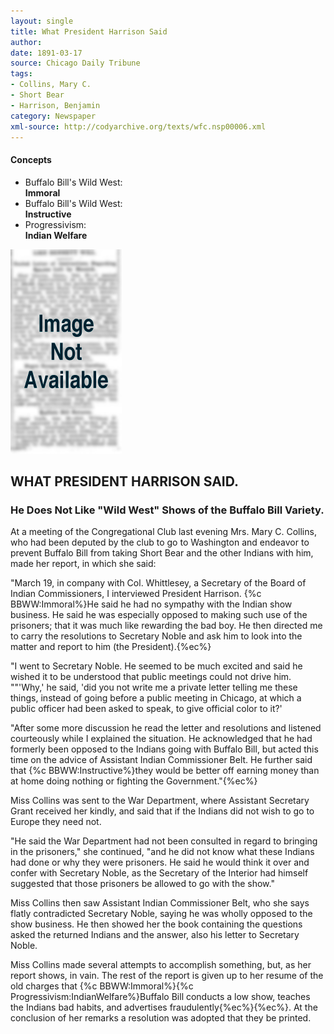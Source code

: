 ```yaml
---
layout: single
title: What President Harrison Said
author: 
date: 1891-03-17
source: Chicago Daily Tribune
tags:
- Collins, Mary C.
- Short Bear
- Harrison, Benjamin
category: Newspaper
xml-source: http://codyarchive.org/texts/wfc.nsp00006.xml
---
```

<div class="concepts">
    <h4>Concepts</h4>
    <div class="keywords">
        <ul>
            <li>
                <span title="BBWW:Immoral" style="background-color: transparent;">
                    <a title="BBWW:Immoral" onmouseover="highlightSpan(this.getAttribute('title'))">
                        Buffalo Bill's Wild West:
                        <br />
                        <strong>Immoral</strong>
                    </a>  
                </span>
            </li>
            <li>
                <span title="BBWW:Instructive" style="background-color: transparent;">
                    <a title="BBWW:Instructive" onmouseover="highlightSpan(this.getAttribute('title'))">
                        Buffalo Bill's Wild West:
                        <br />
                        <strong>Instructive</strong>
                    </a>  
                </span>
            </li>
            <li>
                <span title="Progressivism:IndianWelfare" style="background-color: transparent;">
                    <a title="Progressivism:IndianWelfare" onmouseover="highlightSpan(this.getAttribute('title'))">
                        Progressivism:
                        <br />
                        <strong>Indian Welfare</strong>
                    </a>  
                </span>
            </li>
        </ul>
    </div>
</div>

![Image not available](/figures/default_document.png "Image not available")

<section class="contentside">

<h2>WHAT PRESIDENT HARRISON SAID.</h2>

<h3>He Does Not Like "Wild West" Shows of the Buffalo Bill Variety.</h3>

At a meeting of the Congregational Club last evening Mrs. Mary C. Collins, who had been deputed by the club to go to Washington and endeavor to prevent Buffalo Bill from taking Short Bear and the other Indians with him, made her report, in which she said:

"March 19, in company with Col. Whittlesey, a Secretary of the Board of Indian Commissioners, I interviewed President Harrison. {%c BBWW:Immoral%}He said he had no sympathy with the Indian show business. He said he was especially opposed to making such use of the prisoners; that it was much like rewarding the bad boy. He then directed me to carry the resolutions to Secretary Noble and ask him to look into the matter and report to him (the President).{%ec%}

"I went to Secretary Noble. He seemed to be much excited and said he wished it to be understood that public meetings could not drive him.
""'Why,' he said, 'did you not write me a private letter telling me these things, instead of going before a public meeting in Chicago, at which a public officer had been asked to speak, to give official color to it?'

"After some more discussion he read the letter and resolutions and listened courteously while I explained the situation. He acknowledged that he had formerly been opposed to the Indians going with Buffalo Bill, but acted this time on the advice of Assistant Indian Commissioner Belt. He further said that {%c BBWW:Instructive%}they would be better off earning money than at home doing nothing or fighting the Government."{%ec%}

Miss Collins was sent to the War Department, where Assistant Secretary Grant received her kindly, and said that if the Indians did not wish to go to Europe they need not.

"He said the War Department had not been consulted in regard to bringing in the prisoners," she continued, "and he did not know what these Indians had done or why they were prisoners. He said he would think it over and confer with Secretary Noble, as the Secretary of the Interior had himself suggested that those prisoners be allowed to go with the show."

Miss Collins then saw Assistant Indian Commissioner Belt, who she says flatly contradicted Secretary Noble, saying he was wholly opposed to the show business. He then showed her the book containing the questions asked the returned Indians and the answer, also his letter to Secretary Noble.

Miss Collins made several attempts to accomplish something, but, as her report shows, in vain. The rest of the report is given up to her resume of the old charges that {%c BBWW:Immoral%}{%c Progressivism:IndianWelfare%}Buffalo Bill conducts a low show, teaches the Indians bad habits, and advertises fraudulently{%ec%}{%ec%}. At the conclusion of her remarks a resolution was adopted that they be printed.

</section>